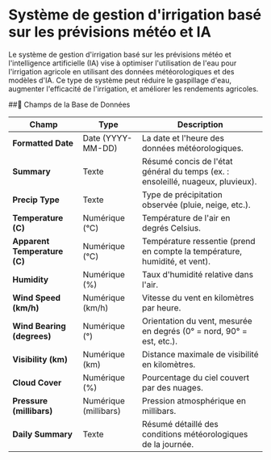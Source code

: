 # Système de gestion d'irrigation basé sur les prévisions météo et IA
Le système de gestion d'irrigation basé sur les prévisions météo et l'intelligence artificielle (IA) vise à optimiser l'utilisation de l'eau pour l'irrigation agricole en utilisant des données météorologiques et des modèles d'IA. Ce type de système peut réduire le gaspillage d'eau, augmenter l'efficacité de l'irrigation, et améliorer les rendements agricoles.

##📄 Champs de la Base de Données

| **Champ**                  | **Type**              | **Description**                                                                 |
| ---------------------------- | --------------------- | ------------------------------------------------------------------------------- |
| **Formatted Date**           | Date (YYYY-MM-DD)     | La date et l'heure des données météorologiques.                                 |
| **Summary**                  | Texte                 | Résumé concis de l'état général du temps (ex. : ensoleillé, nuageux, pluvieux). |
| **Precip Type**              | Texte                 | Type de précipitation observée (pluie, neige, etc.).                            |
| **Temperature (C)**          | Numérique (°C)        | Température de l'air en degrés Celsius.                                         |
| **Apparent Temperature (C)** | Numérique (°C)        | Température ressentie (prend en compte la température, humidité, et vent).      |
| **Humidity**                 | Numérique (%)         | Taux d'humidité relative dans l'air.                                            |
| **Wind Speed (km/h)**        | Numérique (km/h)      | Vitesse du vent en kilomètres par heure.                                        |
| **Wind Bearing (degrees)**   | Numérique (°)         | Orientation du vent, mesurée en degrés (0° = nord, 90° = est, etc.).            |
| **Visibility (km)**          | Numérique (km)        | Distance maximale de visibilité en kilomètres.                                  |
| **Cloud Cover**              | Numérique (%)         | Pourcentage du ciel couvert par des nuages.                                     |
| **Pressure (millibars)**     | Numérique (millibars) | Pression atmosphérique en millibars.                                            |
| **Daily Summary**            | Texte                 | Résumé détaillé des conditions météorologiques de la journée.                   |
